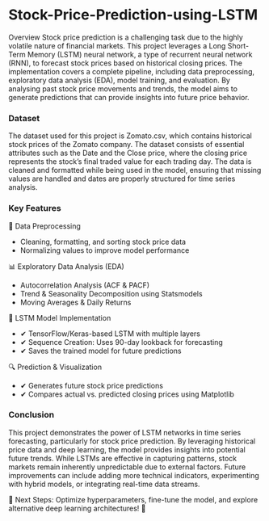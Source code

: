 # Stock-Price-Prediction-using-LSTM
Overview
Stock price prediction is a challenging task due to the highly volatile nature of financial markets. This project leverages a Long Short-Term Memory (LSTM) neural network, a type of recurrent neural network (RNN), to forecast stock prices based on historical closing prices. The implementation covers a complete pipeline, including data preprocessing, exploratory data analysis (EDA), model training, and evaluation. By analysing past stock price movements and trends, the model aims to generate predictions that can provide insights into future price behavior.

### Dataset
The dataset used for this project is Zomato.csv, which contains historical stock prices of the Zomato company. The dataset consists of essential attributes such as the Date and the Close price, where the closing price represents the stock’s final traded value for each trading day. The data is cleaned and formatted while being used in the model, ensuring that missing values are handled and dates are properly structured for time series analysis.

### Key Features
📌 Data Preprocessing
- Cleaning, formatting, and sorting stock price data
- Normalizing values to improve model performance

📊 Exploratory Data Analysis (EDA)
-  Autocorrelation Analysis (ACF & PACF)
-  Trend & Seasonality Decomposition using Statsmodels
-  Moving Averages & Daily Returns

🤖 LSTM Model Implementation
- ✔ TensorFlow/Keras-based LSTM with multiple layers
- ✔ Sequence Creation: Uses 90-day lookback for forecasting
- ✔ Saves the trained model for future predictions

🔍 Prediction & Visualization
- ✔ Generates future stock price predictions
- ✔ Compares actual vs. predicted closing prices using Matplotlib
 
### Conclusion
This project demonstrates the power of LSTM networks in time series forecasting, particularly for stock price prediction. By leveraging historical price data and deep learning, the model provides insights into potential future trends. While LSTMs are effective in capturing patterns, stock markets remain inherently unpredictable due to external factors. Future improvements can include adding more technical indicators, experimenting with hybrid models, or integrating real-time data streams.

🔹 Next Steps: Optimize hyperparameters, fine-tune the model, and explore alternative deep learning architectures! 🚀





